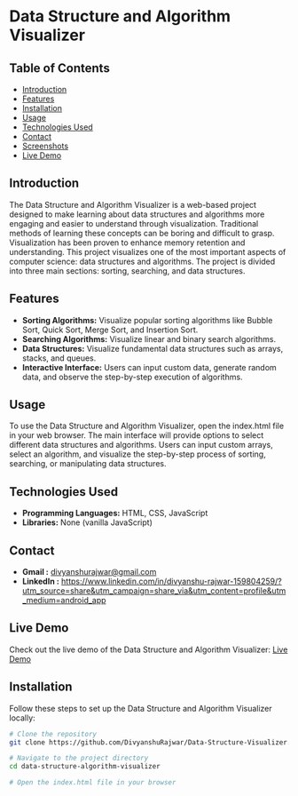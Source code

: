# Data Structure and Algorithm Visualizer


## Table of Contents

- [Introduction](#introduction)
- [Features](#features)
- [Installation](#installation)
- [Usage](#usage)
- [Technologies Used](#technologies-used)
- [Contact](#contact)
- [Screenshots](#screenshots)
- [Live Demo](#live-demo)

## Introduction

The Data Structure and Algorithm Visualizer is a web-based project designed to make learning about data structures and algorithms more engaging and easier to understand through visualization. Traditional methods of learning these concepts can be boring and difficult to grasp. Visualization has been proven to enhance memory retention and understanding. This project visualizes one of the most important aspects of computer science: data structures and algorithms. The project is divided into three main sections: sorting, searching, and data structures.

## Features

- **Sorting Algorithms:** Visualize popular sorting algorithms like Bubble Sort, Quick Sort, Merge Sort, and Insertion Sort.
- **Searching Algorithms:** Visualize linear and binary search algorithms.
- **Data Structures:** Visualize fundamental data structures such as arrays, stacks, and queues.
- **Interactive Interface:** Users can input custom data, generate random data, and observe the step-by-step execution of algorithms.

## Usage

To use the Data Structure and Algorithm Visualizer, open the index.html file in your web browser. The main interface will provide options to select different data structures and algorithms. Users can input custom arrays, select an algorithm, and visualize the step-by-step process of sorting, searching, or manipulating data structures.

## Technologies Used

- **Programming Languages:** HTML, CSS, JavaScript
- **Libraries:** None (vanilla JavaScript)


## Contact
- **Gmail :** divyanshurajwar@gmail.com
- **LinkedIn :** https://www.linkedin.com/in/divyanshu-rajwar-159804259/?utm_source=share&utm_campaign=share_via&utm_content=profile&utm_medium=android_app


## Live Demo
Check out the live demo of the Data Structure and Algorithm Visualizer: [Live Demo](https://divyanshurajwar.github.io/Data-Structure-Visualizer/#about-section)



## Installation

Follow these steps to set up the Data Structure and Algorithm Visualizer locally:

```sh
# Clone the repository
git clone https://github.com/DivyanshuRajwar/Data-Structure-Visualizer.git

# Navigate to the project directory
cd data-structure-algorithm-visualizer

# Open the index.html file in your browser
